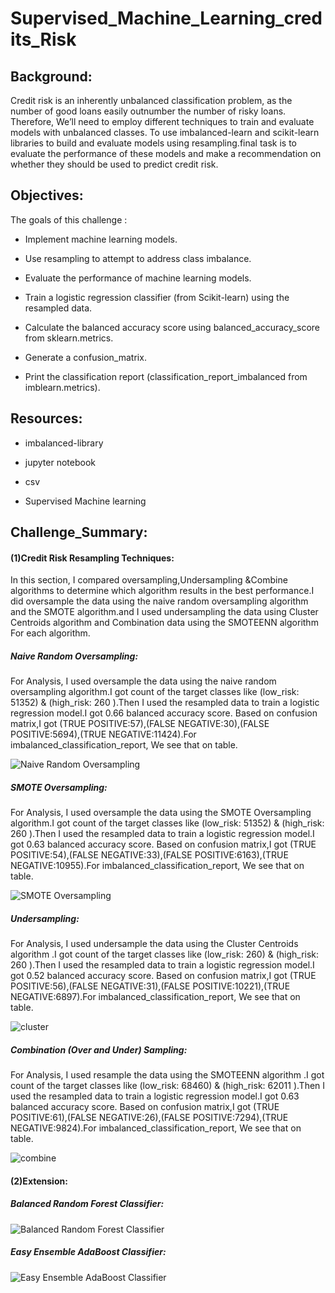 # Supervised_Machine_Learning_credits_Risk


## Background:


Credit risk is an inherently unbalanced classification problem, as the number of good loans easily outnumber the number of risky loans. Therefore, We’ll need to employ different techniques to train and evaluate models with unbalanced classes. To use imbalanced-learn and scikit-learn libraries to build and evaluate models using resampling.final task is to evaluate the performance of these models and make a recommendation on whether they should be used to predict credit risk.


## Objectives:


The goals of this challenge :

*  Implement machine learning models.


*  Use resampling to attempt to address class imbalance.


*  Evaluate the performance of machine learning models.


*  Train a logistic regression classifier (from Scikit-learn) using the resampled data.


*  Calculate the balanced accuracy score using balanced_accuracy_score from sklearn.metrics.


*  Generate a confusion_matrix.


* Print the classification report (classification_report_imbalanced from imblearn.metrics).




## Resources:

*  imbalanced-library

*  jupyter notebook

*  csv

*  Supervised Machine learning



## Challenge_Summary:

#### (1)Credit Risk Resampling Techniques:


In this section, I compared oversampling,Undersampling &Combine algorithms to determine which algorithm results in the best performance.I did oversample the data using the naive random oversampling algorithm and the SMOTE algorithm.and I used undersampling the data using Cluster Centroids algorithm and Combination  data using the SMOTEENN algorithm For each algorithm.


#####  Naive Random Oversampling:


For Analysis, I used oversample the data using the naive random oversampling algorithm.I got count of the target classes like (low_risk: 51352) & (high_risk: 260 ).Then I used the resampled data to train a logistic regression model.I got  0.66 balanced accuracy score. Based on confusion matrix,I got (TRUE POSITIVE:57),(FALSE NEGATIVE:30),(FALSE POSITIVE:5694),(TRUE NEGATIVE:11424).For imbalanced_classification_report, We see that on table.


![Naive Random Oversampling](https://user-images.githubusercontent.com/65969608/94352869-f5121d00-002f-11eb-93e9-cea69ac2956d.png)






##### SMOTE Oversampling:


For Analysis, I used oversample the data using the SMOTE Oversampling algorithm.I got count of the target classes like (low_risk: 51352) & (high_risk: 260 ).Then I used the resampled data to train a logistic regression model.I got  0.63 balanced accuracy score. Based on confusion matrix,I got (TRUE POSITIVE:54),(FALSE NEGATIVE:33),(FALSE POSITIVE:6163),(TRUE NEGATIVE:10955).For imbalanced_classification_report, We see that on table.






![SMOTE Oversampling](https://user-images.githubusercontent.com/65969608/94352872-0eb36480-0030-11eb-9394-0ce1dba4388b.png)


##### Undersampling:

For Analysis, I used undersample the data using the Cluster Centroids algorithm .I got count of the target classes like (low_risk: 260) & (high_risk: 260 ).Then I used the resampled data to train a logistic regression model.I got  0.52 balanced accuracy score. Based on confusion matrix,I got (TRUE POSITIVE:56),(FALSE NEGATIVE:31),(FALSE POSITIVE:10221),(TRUE NEGATIVE:6897).For imbalanced_classification_report, We see that on table.


![cluster](https://user-images.githubusercontent.com/65969608/94352900-779adc80-0030-11eb-9e3c-970018b3659a.png)


##### Combination (Over and Under) Sampling:


For Analysis, I used resample the data using the SMOTEENN algorithm .I got count of the target classes like (low_risk: 68460) & (high_risk: 62011 ).Then I used the resampled data to train a logistic regression model.I got  0.63 balanced accuracy score. Based on confusion matrix,I got (TRUE POSITIVE:61),(FALSE NEGATIVE:26),(FALSE POSITIVE:7294),(TRUE NEGATIVE:9824).For imbalanced_classification_report, We see that on table.




![combine](https://user-images.githubusercontent.com/65969608/94352885-43bfb700-0030-11eb-93e1-8d55f4c6db2c.png)


#### (2)Extension:



##### Balanced Random Forest Classifier:


![Balanced Random Forest Classifier](https://user-images.githubusercontent.com/65969608/94352800-2a6a3b00-002f-11eb-84c9-ae67cda330c2.png)





##### Easy Ensemble AdaBoost Classifier:

![Easy Ensemble AdaBoost Classifier](https://user-images.githubusercontent.com/65969608/94352838-92208600-002f-11eb-9dfb-de689f8041d9.png)


